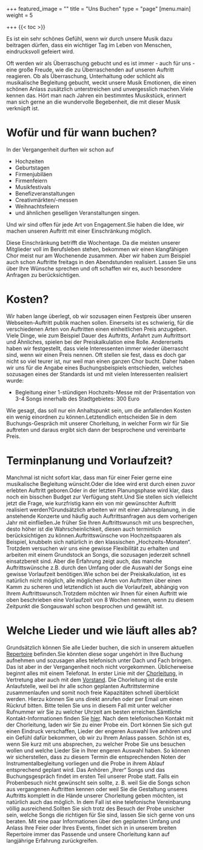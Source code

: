 +++
featured_image = ""
title = "Uns Buchen"
type = "page"
[menu.main]
weight = 5

+++
{{< toc >}}

Es ist ein sehr schönes Gefühl, wenn wir durch unsere Musik dazu beitragen dürfen, dass ein wichtiger Tag im Leben von Menschen, eindrucksvoll gefeiert wird.

Oft werden wir als Überraschung gebucht und es ist immer - auch für uns - eine große Freude, wie die zu Überraschenden auf unseren Auftritt reagieren. Ob als Überraschung, Unterhaltung oder schlicht als musikalische Begleitung gebucht, weckt unsere Musik Emotionen, die einen schönen Anlass zusätzlich unterstreichen und unvergesslich machen.Viele kennen das. Hört man nach Jahren ein bestimmtes Musikstück, erinnert man sich gerne an die wundervolle Begebenheit, die mit dieser Musik verknüpft ist.

# Wofür und für wann buchen?

In der Vergangenheit durften wir schon auf

* Hochzeiten
* Geburtstagen
* Firmenjubiläen
* Firmenfeiern
* Musikfestivals
* Benefizveranstaltungen
* Creativmärkten/-messen
* Weihnachtsfeiern
* und ähnlichen geselligen Veranstaltungen singen.

Und wir sind offen für jede Art von Engagement.Sie haben die Idee, wir machen unseren Auftritt mit einer Einschränkung möglich.

Diese Einschränkung betrifft die Wochentage. Da die meisten unserer Mitglieder voll im Berufsleben stehen, bekommen wir einen klangfähigen Chor meist nur am Wochenende zusammen. Aber wir haben zum Beispiel auch schon Auftritte freitags in den Abendstunden realisiert. Lassen Sie uns über Ihre Wünsche sprechen und oft schaffen wir es, auch besondere Anfragen zu berücksichtigen.

# Kosten?

Wir haben lange überlegt, ob wir sozusagen einen Festpreis über unseren Webseiten-Auftritt publik machen sollen. Einerseits ist es schwierig, für die verschiedenen Arten von Auftritten einen einheitlichen Preis anzugeben. Viele Dinge, wie zum Beispiel Dauer des Auftritts, Anfahrt zum Auftrittsort und Ähnliches, spielen bei der Preiskalkulation eine Rolle. Andererseits haben wir festgestellt, dass viele Interessenten immer wieder überrascht sind, wenn wir einen Preis nennen. Oft stellen sie fest, dass es doch gar nicht so viel teurer ist, nur weil man einen ganzen Chor bucht. Daher haben wir uns für die Angabe eines Buchungsbeispiels entschieden, welches sozusagen eines der Standards ist und mit vielen Interessenten realisiert wurde:

* Begleitung einer 1-stündigen Hochzeits-Messe mit der Präsentation von 3-4 Songs innerhalb des Stadtgebietes: 300 Euro

Wie gesagt, das soll nur ein Anhaltspunkt sein, um die anfallenden Kosten ein wenig einordnen zu können.Letztendlich entscheiden Sie in dem Buchungs-Gespräch mit unserer Chorleitung, in welcher Form wir für Sie auftreten und daraus ergibt sich dann der besprochene und vereinbarte Preis.

# Terminplanung und Vorlaufzeit?

Manchmal ist nicht sofort klar, dass man für einer Feier gerne eine musikalische Begleitung wünscht.Oder die Idee wird erst durch einen zuvor erlebten Auftritt geboren.Oder in der letzten Planungsphase wird klar, dass noch ein bisschen Budget zur Verfügung steht.Und Sie stellen sich vielleicht jetzt die Frage, wie kurzfristig kann ein von mir gewünschter Auftritt realisiert werden?Grundsätzlich arbeiten wir mit einer Jahresplanung, in die anstehende Konzerte und häufig auch Auftrittsanfragen aus dem vorherigen Jahr mit einfließen.Je früher Sie Ihren Auftrittswunsch mit uns besprechen, desto höher ist die Wahrscheinlichkeit, diesen auch terminlich berücksichtigen zu können.Auftrittswünsche von Hochzeitspaaren als Beispiel, knubbeln sich natürlich in den klassischen „Hochzeits-Monaten“. Trotzdem versuchen wir uns eine gewisse Flexibilität zu erhalten und arbeiten mit einem Grundstock an Songs, die sozusagen jederzeit schnell einsatzbereit sind. Aber die Erfahrung zeigt auch, das manche Auftrittswünsche z.B. durch den Umfang oder die Auswahl der Songs eine gewisse Vorlaufzeit benötigen.Wie schon bei der Preiskalkulation, ist es natürlich nicht möglich, alle möglichen Arten von Auftritten über einen Kamm zu scheren und letztendlich ist auch die Vorlaufzeit, abhängig von Ihrem Auftrittswunsch.Trotzdem möchten wir Ihnen für einen Auftritt wie oben beschrieben eine Vorlaufzeit von 8 Wochen nennen, wenn zu diesem Zeitpunkt die Songauswahl schon besprochen und gewählt ist.

# Welche Lieder und wie läuft alles ab?

Grundsätzlich können Sie alle Lieder buchen, die sich in unserem aktuellen [Repertoire](https://gospelvoices.org/repertoire.htm) befinden.Sie könnten diese sogar ungehört in Ihre Buchung aufnehmen und sozusagen alles telefonisch unter Dach und Fach bringen. Das ist aber in der Vergangenheit noch nicht vorgekommen. Üblicherweise beginnt alles mit einem Telefonat. In erster Linie mit der [Chorleitung](https://gospelvoices.org/kontakt.htm#Chorleitung), in Vertretung aber auch mit dem [Vorstand](https://gospelvoices.org/kontakt.htm#Vorstand). Die Chorleitung ist die erste Anlaufstelle, weil bei ihr alle schon geplanten Auftrittstermine zusammenlaufen und somit noch freie Kapazitäten schnell überblickt werden. Hierzu können Sie uns direkt anrufen oder per Email um einen Rückruf bitten. Bitte teilen Sie uns in diesem Fall mit unter welcher Rufnummer wir Sie zu welcher Uhrzeit am besten erreichen.Sämtliche Kontakt-Informationen finden Sie [hier](https://gospelvoices.org/kontakt.htm). Nach dem telefonischen Kontakt mit der Chorleitung, laden wir Sie zu einer Probe ein. Dort können Sie sich gut einen Eindruck verschaffen, Lieder der engeren Auswahl live anhören und ein Gefühl dafür bekommen, ob wir zu Ihrem Anlass passen. Schön ist es, wenn Sie kurz mit uns absprechen, zu welcher Probe Sie uns besuchen wollen und welche Lieder Sie in Ihrer engeren Auswahl haben. So können wir sicherstellen, dass zu diesem Termin die entsprechenden Noten der Instrumentalbegleitung vorliegen und die Probe in ihrem Ablauf entsprechend geplant wird. Das Anhören „Ihrer“ Songs und das Buchungsgespräch findet im ersten Teil unserer Probe statt. Falls ein Probenbesuch nicht gewünscht sein sollte, z. B. weil Sie die Songs schon aus vergangenen Auftritten kennen oder weil Sie die Gestaltung unseres Auftritts komplett in die Hände unserer Chorleitung geben möchten, ist natürlich auch das möglich. In dem Fall ist eine telefonische Vereinbarung völlig ausreichend.Sollten Sie sich trotz des Besuch der Probe unsicher sein, welche Songs die richtigen für Sie sind, lassen Sie sich gerne von uns beraten. Mit eine paar Informationen über den geplanten Umfang und Anlass Ihre Feier oder Ihres Events, findet sich in in unserem breiten Repertoire immer das Passende und unsere Chorleitung kann auf langjährige Erfahrung zurückgreifen.